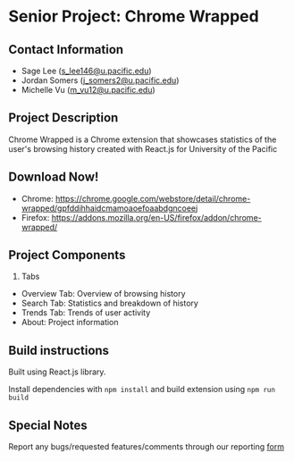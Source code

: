 # Senior Project: Chrome Wrapped

## Contact Information
- Sage Lee (s_lee146@u.pacific.edu)
- Jordan Somers (j_somers2@u.pacific.edu)
- Michelle Vu (m_vu12@u.pacific.edu)

## Project Description
Chrome Wrapped is a Chrome extension that showcases statistics of the user's browsing history created with React.js for University of the Pacific

## Download Now!
- Chrome: https://chrome.google.com/webstore/detail/chrome-wrapped/gpfddihhaidcmamoaoefoaabdgncoeej 
- Firefox: https://addons.mozilla.org/en-US/firefox/addon/chrome-wrapped/

## Project Components
1. Tabs
- Overview Tab: Overview of browsing history
- Search Tab: Statistics and breakdown of history
- Trends Tab: Trends of user activity
- About: Project information

## Build instructions
Built using React.js library.

Install dependencies with
```npm install```
and build extension using
```npm run build```

## Special Notes
Report any bugs/requested features/comments through our reporting [form](https://forms.gle/7hnGy6iebANHyCTCA)
